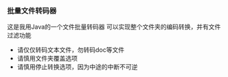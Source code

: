 ### 批量文件转码器
这是我用Java的一个文件批量转码器
可以实现整个文件夹的编码转换，并有文件过滤功能
- 请仅仅转码文本文件，勿转码doc等文件
- 请慎用文件夹覆盖选项
- 请慎用停止转换选项，因为中途的中断不可逆
